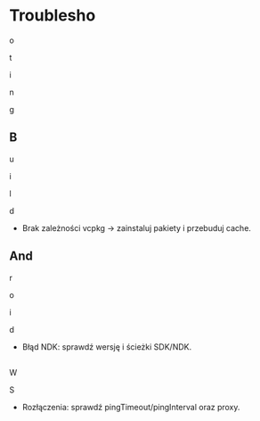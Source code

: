 # Troublesho

o

t

i

n

g

## B

u

i

l

d

- Brak zależności vcpkg → zainstaluj pakiety i przebuduj cache.

## And

r

o

i

d

- Błąd NDK: sprawdź wersję i ścieżki SDK/NDK.

##

W

S

- Rozłączenia: sprawdź pingTimeout/pingInterval oraz proxy.
